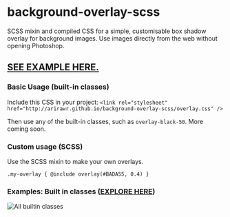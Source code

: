 # background-overlay-scss
SCSS mixin and compiled CSS for a simple, customisable box shadow overlay for background images. Use images directly from the web without opening Photoshop.

## [SEE EXAMPLE HERE.](http://arirawr.github.io/background-overlay-scss)

### Basic Usage (built-in classes)

Include this CSS in your project:
`<link rel="stylesheet" href="http://arirawr.github.io/background-overlay-scss/overlay.css" />`

Then use any of the built-in classes, such as `overlay-black-50`. More coming soon.

### Custom usage (SCSS)

Use the SCSS mixin to make your own overlays.

`.my-overlay { @include overlay(#BADA55, 0.4) }`

### Examples: Built in classes ([EXPLORE HERE](http://arirawr.github.io/background-overlay-scss/builtin))

![All builtin classes](http://arirawr.github.io/background-overlay-scss/builtin.jpg)
